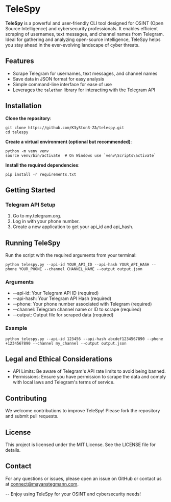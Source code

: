 # TeleSpy

**TeleSpy** is a powerful and user-friendly CLI tool designed for OSINT (Open Source Intelligence) and cybersecurity professionals. It enables efficient scraping of usernames, text messages, and channel names from Telegram. Ideal for gathering and analyzing open-source intelligence, TeleSpy helps you stay ahead in the ever-evolving landscape of cyber threats.

## Features

- Scrape Telegram for usernames, text messages, and channel names
- Save data in JSON format for easy analysis
- Simple command-line interface for ease of use
- Leverages the `telethon` library for interacting with the Telegram API

## Installation

**Clone the repository**:
  
   ```
   git clone https://github.com/K3ySton3-ZA/telespy.git
   cd telespy
   ```
**Create a virtual environment (optional but recommended)**:

```
python -m venv venv
source venv/bin/activate  # On Windows use `venv\Scripts\activate`
```

**Install the required dependencies**:

```
pip install -r requirements.txt
```

## Getting Started
### Telegram API Setup
1. Go to my.telegram.org.
2. Log in with your phone number.
3. Create a new application to get your api_id and api_hash.

## Running TeleSpy
Run the script with the required arguments from your terminal:

```
python telespy.py --api-id YOUR_API_ID --api-hash YOUR_API_HASH --phone YOUR_PHONE --channel CHANNEL_NAME --output output.json
```

### Arguments
- --api-id: Your Telegram API ID (required)
- --api-hash: Your Telegram API Hash (required)
- --phone: Your phone number associated with Telegram (required)
- --channel: Telegram channel name or ID to scrape (required)
- --output: Output file for scraped data (required)

### Example
```
python telespy.py --api-id 123456 --api-hash abcdef1234567890 --phone +1234567890 --channel my_channel --output output.json
```

## Legal and Ethical Considerations
- API Limits: Be aware of Telegram's API rate limits to avoid being banned.
- Permissions: Ensure you have permission to scrape the data and comply with local laws and Telegram's terms of service.

## Contributing
We welcome contributions to improve TeleSpy! Please fork the repository and submit pull requests.

## License
This project is licensed under the MIT License. See the LICENSE file for details.

## Contact
For any questions or issues, please open an issue on GitHub or contact us at connect@mayanstegmann.com.

--
Enjoy using TeleSpy for your OSINT and cybersecurity needs!


